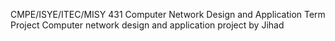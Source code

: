 CMPE/ISYE/ITEC/MISY 431 Computer Network Design and Application 
Term Project 
Computer network design and application project
by Jihad 
